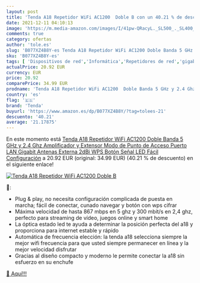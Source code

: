 ```yaml
---
layout: post
title: 'Tenda A18 Repetidor WiFi AC1200  Doble B con un 40.21 % de descuento'
date: 2021-12-11 04:10:13
image: 'https://m.media-amazon.com/images/I/41pw-QRacyL._SL500_._SL400_.jpg'
comments: true
category: ofertas
author: 'tole.es'
slug: 'B077XZ4B8Y-es Tenda A18 Repetidor WiFi AC1200 Doble Banda 5 GHz y 2.4...'
sku: 'B077XZ4B8Y-es'
tags: [ 'Dispositivos de red','Informática','Repetidores de red','gigabit','tenda','wifi', ]
actualPrice: 20.92 EUR
currency: EUR
price: 20.92
comparePrice: 34.99 EUR
prodname: 'Tenda A18 Repetidor WiFi AC1200  Doble Banda 5 GHz y 2.4 Ghz  Amplificador y Extensor  Modo de Punto de Acceso  Puerto LAN Gigabit  Antenas Externa 2dBi  WPS Botón  Señal LED  Fácil Configuración'
country: 'es'
flag: '🇪🇸'
brand: 'Tenda'
buyurl: 'https://www.amazon.es/dp/B077XZ4B8Y/?tag=tolees-21'
descuento: '40.21'
average: '21.17875'
---
```


En este momento está [Tenda A18 Repetidor WiFi AC1200  Doble Banda 5 GHz y 2.4 Ghz  Amplificador y Extensor  Modo de Punto de Acceso  Puerto LAN Gigabit  Antenas Externa 2dBi  WPS Botón  Señal LED  Fácil Configuración](https://www.amazon.es/dp/B077XZ4B8Y/?tag=tolees-21) a 20.92 EUR (original: 34.99 EUR) (40.21 %  de descuento) en el siguiente enlace!

[![Tenda A18 Repetidor WiFi AC1200  Doble B](https://m.media-amazon.com/images/I/41pw-QRacyL._SL500_._SL400_.jpg)](https://www.amazon.es/dp/B077XZ4B8Y/?tag=tolees-21)

🔎:

- Plug & play, no necesita configuración complicada de puesta en marcha; fácil de conectar, cunado navegar y botón con wps cifrar
- Máxima velocidad de hasta 867 mbps en 5 ghz y 300 mbit/s en 2,4 ghz, perfecto para streaming de vídeo, juegos online y smart home
- La óptica estado led te ayuda a determinar la posición perfecta del a18 y proporciona para internet estable y rápido
- Automática de frecuencia elección: la tenda a18 selecciona siempre la mejor wifi frecuencia para que usted siempre permanecer en línea y la mejor velocidad disfrutar
- Gracias al diseño compacto y moderno le permite conectar la a18 sin esfuerzo en su enchufe

[🛒 Aquí!!!](https://www.amazon.es/dp/B077XZ4B8Y/?tag=tolees-21)
